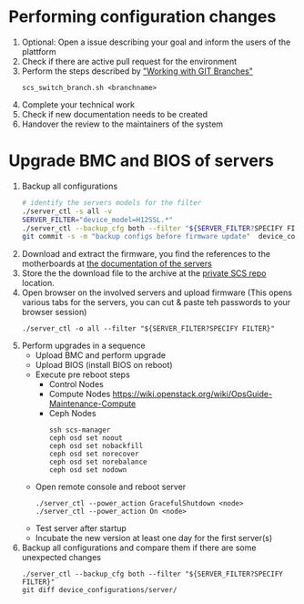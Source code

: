 # Performing configuration changes


1. Optional: Open a issue describing your goal and inform the users of the plattform
2. Check if there are active pull request for the environment
3. Perform the steps described by ["Working with GIT Branches"](https://osism.tech/docs/guides/configuration-guide/configuration-repository#working-with-git-branches)
   ```
   scs_switch_branch.sh <branchname>
   ```
4. Complete your technical work
5. Check if new documentation needs to be created
5. Handover the review to the maintainers of the system

# Upgrade BMC and BIOS of servers

1. Backup all configurations
   ```bash
   # identify the servers models for the filter
   ./server_ctl -s all -v
   SERVER_FILTER="device_model=H12SSL.*"
   ./server_ctl --backup_cfg both --filter "${SERVER_FILTER?SPECIFY FILTER}"
   git commit -s -m "backup configs before firmware update"  device_configurations/server/*
   ```
1. Download and extract the firmware, you find the references to the motherboards
   at [the documentation of the servers](./devices/servers/)
1. Store the the download file to the archive at the
   [private SCS repo](https://github.com/SCS-Private/orga-infra/tree/main/scs-system-landscape/firmware) location.
1. Open browser on the involved servers and upload firmware
   (This opens various tabs for the servers, you can cut & paste teh passwords to your browser session)
   ```
   ./server_ctl -o all --filter "${SERVER_FILTER?SPECIFY FILTER}"
   ```
1. Perform upgrades in a sequence
   * Upload BMC and perform upgrade
   * Upload BIOS (install BIOS on reboot)
   * Execute pre reboot steps
     * Control Nodes
     * Compute Nodes
       https://wiki.openstack.org/wiki/OpsGuide-Maintenance-Compute
     * Ceph Nodes
       ```
       ssh scs-manager
       ceph osd set noout
       ceph osd set nobackfill
       ceph osd set norecover
       ceph osd set norebalance
       ceph osd set nodown
       ```
   * Open remote console and reboot server
     ```
     ./server_ctl --power_action GracefulShutdown <node>
     ./server_ctl --power_action On <node>
     ```
   * Test server after startup
   * Incubate the new version at least one day for the first server(s)
1. Backup all configurations and compare them if there are some unexpected changes
   ```
   ./server_ctl --backup_cfg both --filter "${SERVER_FILTER?SPECIFY FILTER}"
   git diff device_configurations/server/
   ```

